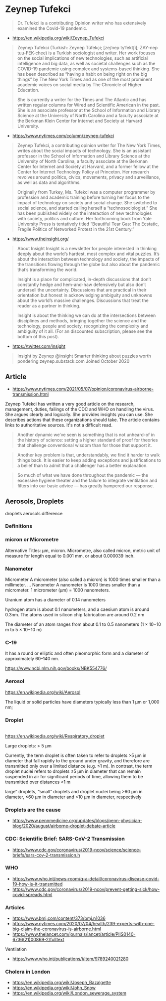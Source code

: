 # Zeynep Tufekci

>Dr. Tufekci is a contributing Opinion writer who has extensively examined the Covid-19 pandemic.

* https://en.wikipedia.org/wiki/Zeynep_Tufekci
>Zeynep Tufekci (Turkish: Zeynep Tüfekçi; [zejˈnep tyˈfektʃi]; ZAY-nep tuu-FEK-chee) is a Turkish sociologist and writer. Her work focuses on the social implications of new technologies, such as artificial intelligence and big data, as well as societal challenges such as the COVID-19 pandemic using complex and systems-based thinking. She has been described as “having a habit on being right on the big things” by The New York Times and as one of the most prominent academic voices on social media by The Chronicle of Higher Education.
>
>She is currently a writer for the Times and The Atlantic and has written regular columns for Wired and Scientific American in the past. She is an associate professor at the School of Information and Library Science at the University of North Carolina and a faculty associate at the Berkman Klein Center for Internet and Society at Harvard University.
* https://www.nytimes.com/column/zeynep-tufekci
>Zeynep Tufekci, a contributing opinion writer for The New York Times, writes about the social impacts of technology. She is an assistant professor in the School of Information and Library Science at the University of North Carolina, a faculty associate at the Berkman Center for Internet and Society at Harvard, and a former fellow at the Center for Internet Technology Policy at Princeton. Her research revolves around politics, civics, movements, privacy and surveillance, as well as data and algorithms.
>
>Originally from Turkey, Ms. Tufekci was a computer programmer by profession and academic training before turning her focus to the impact of technology on society and social change. She switched to social science, and started calling herself a “technosociologist.” She has been published widely on the interaction of new technologies with society, politics and culture. Her forthcoming book from Yale University Press is tentatively titled “Beautiful Tear Gas: The Ecstatic, Fragile Politics of Networked Protest in the 21st Century.”
* https://www.theinsight.org/
>About Insight
>Insight is a newsletter for people interested in thinking deeply about the world’s hardest, most complex and vital puzzles. It’s about the interaction between technology and society, the impacts of the transitions flowing through the globe but also about the pandemic that’s transforming the world.
>
>Insight is a place for complicated, in-depth discussions that don’t constantly hedge and hem-and-haw defensively but also don’t undersell the uncertainty. Discussions that are practical in their orientation but honest in acknowledging ambiguity and unknowns about the world’s massive challenges. Discussions that treat the reader as a partner in thinking.
>
>Insight is about the thinking we can do at the intersections between disciplines and methods, bringing together the science and the technology, people and society, recognizing the complexity and ambiguity of it all. (For an discounted subscription, please see the bottom of this post).
* https://twitter.com/insight
>Insight by Zeynep
>@insight
>Smarter thinking about puzzles worth pondering
>zeynep.substack.com
>Joined October 2020


## Article

* https://www.nytimes.com/2021/05/07/opinion/coronavirus-airborne-transmission.html

Zeynep Tufekci has written a very good article on the research, management, duties, failings of the CDC and WHO on handling the virus. She argues clearly and logically. She provides insights you can use. She describes actions that these organizations should take. The article contains links to authoritative sources. It's not a difficult read.

>Another dynamic we’ve seen is something that is not unheard-of in the history of science: setting a higher standard of proof for theories that challenge conventional wisdom than for those that support it.

>Another key problem is that, understandably, we find it harder to walk things back. It is easier to keep adding exceptions and justifications to a belief than to admit that a challenger has a better explanation.

>So much of what we have done throughout the pandemic — the excessive hygiene theater and the failure to integrate ventilation and filters into our basic advice — has greatly hampered our response.

## Aerosols, Droplets

droplets aerosols difference

### Definitions

### micron or Micrometre

Alternative Titles: μm, micron. Micrometre, also called micron, metric unit of measure for length equal to 0.001 mm, or about 0.000039 inch.

### Nanometer

Micrometer A micrometer (also called a micron) is 1000 times smaller than a millimeter. ... Nanometer A nanometer is 1000 times smaller than a micrometer. 1 micrometer (μm) = 1000 nanometers.

Uranium atom has a diameter of 0.14 nanometers

hydrogen atom is about 0.1 nanometers, and a caesium atom is around 0.3nm. The atoms used in silicon chip fabrication are around 0.2 nm

The diameter of an atom ranges from about 0.1 to 0.5 nanometers (1 × 10−10 m to 5 × 10−10 m)

### C-19

It has a round or elliptic and often pleomorphic form and a diameter of approximately 60–140 nm.

https://www.ncbi.nlm.nih.gov/books/NBK554776/

### Aerosol

https://en.wikipedia.org/wiki/Aerosol

The liquid or solid particles have diameters typically less than 1 μm or 1,000 nm;


### Droplet
\
https://en.wikipedia.org/wiki/Respiratory_droplet

Large droplets: > 5 µm

Currently, the term droplet is often taken to refer to droplets >5 μm in diameter that fall rapidly to the ground under gravity, and therefore are transmitted only over a limited distance (e.g. ≤1 m). In contrast, the term droplet nuclei refers to droplets ≤5 μm in diameter that can remain suspended in air for significant periods of time, allowing them to be transmitted over distances >1 m

large” droplets, “small” droplets and droplet nuclei being >60 μm in diameter, ≤60 μm in diameter and <10 μm in diameter, respectively


### Droplets are the cause

* https://www.pennmedicine.org/updates/blogs/penn-physician-blog/2020/august/airborne-droplet-debate-article

### CDC: Scientific Brief: SARS-CoV-2 Transmission

* https://www.cdc.gov/coronavirus/2019-ncov/science/science-briefs/sars-cov-2-transmission.h

### WHO

* https://www.who.int/news-room/q-a-detail/coronavirus-disease-covid-19-how-is-it-transmitted
* https://www.cdc.gov/coronavirus/2019-ncov/prevent-getting-sick/how-covid-spreads.html

### Articles

* https://www.bmj.com/content/373/bmj.n1036
* https://www.nytimes.com/2020/07/04/health/239-experts-with-one-big-claim-the-coronavirus-is-airborne.html
* https://www.thelancet.com/journals/lancet/article/PIIS0140-6736(21)00869-2/fulltext

Ventilation

* https://www.who.int/publications/i/item/9789240021280

### Cholera in London

* https://en.wikipedia.org/wiki/Joseph_Bazalgette
* https://en.wikipedia.org/wiki/John_Snow
* https://en.wikipedia.org/wiki/London_sewerage_system
